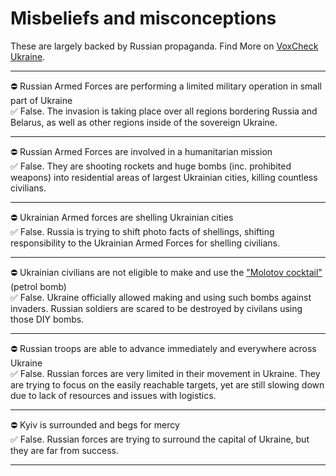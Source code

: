 # Misbeliefs and misconceptions

These are largely backed by Russian propaganda.
Find More on [VoxCheck Ukraine](https://voxukraine.org/en/category/voxukraine-informs/).

---

⛔️ Russian Armed Forces are performing a limited military operation in small part of Ukraine  
✅ False. The invasion is taking place over all regions bordering Russia and Belarus, as well as other regions inside of the sovereign Ukraine.

---

⛔️ Russian Armed Forces are involved in a humanitarian mission  
✅ False. They are shooting rockets and huge bombs (inc. prohibited weapons) into residential areas of largest Ukrainian cities, killing countless civilians.

---

⛔️ Ukrainian Armed forces are shelling Ukrainian cities  
✅ False. Russia is trying to shift photo facts of shellings, shifting responsibility to the Ukrainian Armed Forces for shelling civilians.

---

⛔️ Ukrainian civilians are not eligible to make and use the ["Molotov cocktail"](https://en.wikipedia.org/wiki/Molotov_cocktail) (petrol bomb)  
✅ False. Ukraine officially allowed making and using such bombs against invaders. Russian soldiers are scared to be destroyed by civilans using those DIY bombs.

---

⛔️ Russian troops are able to advance immediately and everywhere across Ukraine  
✅ False. Russian forces are very limited in their movement in Ukraine. They are trying to focus on the easily reachable targets, yet are still slowing down due to lack of resources and issues with logistics.

---

⛔️ Kyiv is surrounded and begs for mercy  
✅ False. Russian forces are trying to surround the capital of Ukraine, but they are far from success.

---
